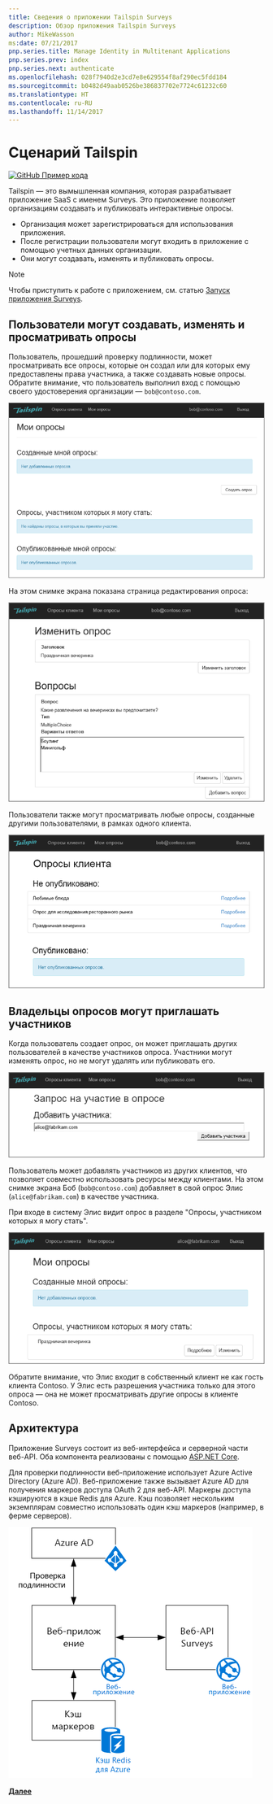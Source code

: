 ```yaml
---
title: Сведения о приложении Tailspin Surveys
description: Обзор приложения Tailspin Surveys
author: MikeWasson
ms:date: 07/21/2017
pnp.series.title: Manage Identity in Multitenant Applications
pnp.series.prev: index
pnp.series.next: authenticate
ms.openlocfilehash: 028f7940d2e3cd7e8e629554f8af290ec5fdd184
ms.sourcegitcommit: b0482d49aab0526be386837702e7724c61232c60
ms.translationtype: HT
ms.contentlocale: ru-RU
ms.lasthandoff: 11/14/2017
---
```

# <a name="the-tailspin-scenario"></a>Сценарий Tailspin

[![GitHub](../_images/github.png) Пример кода][sample application]

Tailspin — это вымышленная компания, которая разрабатывает приложение SaaS с именем Surveys. Это приложение позволяет организациям создавать и публиковать интерактивные опросы.

* Организация может зарегистрироваться для использования приложения.
* После регистрации пользователи могут входить в приложение с помощью учетных данных организации.
* Они могут создавать, изменять и публиковать опросы.

> [!NOTE]
> Чтобы приступить к работе с приложением, см. статью [Запуск приложения Surveys].
> 
> 

## <a name="users-can-create-edit-and-view-surveys"></a>Пользователи могут создавать, изменять и просматривать опросы
Пользователь, прошедший проверку подлинности, может просматривать все опросы, которые он создал или для которых ему предоставлены права участника, а также создавать новые опросы. Обратите внимание, что пользователь выполнил вход с помощью своего удостоверения организации — `bob@contoso.com`.

![Приложение Surveys](./images/surveys-screenshot.png)

На этом снимке экрана показана страница редактирования опроса:

![Изменение опроса](./images/edit-survey.png)

Пользователи также могут просматривать любые опросы, созданные другими пользователями, в рамках одного клиента.

![Опросы клиентов](./images/tenant-surveys.png)

## <a name="survey-owners-can-invite-contributors"></a>Владельцы опросов могут приглашать участников
Когда пользователь создает опрос, он может приглашать других пользователей в качестве участников опроса. Участники могут изменять опрос, но не могут удалять или публиковать его.  

![Добавление участника](./images/add-contributor.png)

Пользователь может добавлять участников из других клиентов, что позволяет совместно использовать ресурсы между клиентами. На этом снимке экрана Боб (`bob@contoso.com`) добавляет в свой опрос Элис (`alice@fabrikam.com`) в качестве участника.

При входе в систему Элис видит опрос в разделе "Опросы, участником которых я могу стать".

![Участник опроса](./images/contributor.png)

Обратите внимание, что Элис входит в собственный клиент не как гость клиента Contoso. У Элис есть разрешения участника только для этого опроса &mdash; она не может просматривать другие опросы в клиенте Contoso.

## <a name="architecture"></a>Архитектура
Приложение Surveys состоит из веб-интерфейса и серверной части веб-API. Оба компонента реализованы с помощью [ASP.NET Core].

Для проверки подлинности веб-приложение использует Azure Active Directory (Azure AD). Веб-приложение также вызывает Azure AD для получения маркеров доступа OAuth 2 для веб-API. Маркеры доступа кэшируются в кэше Redis для Azure. Кэш позволяет нескольким экземплярам совместно использовать один кэш маркеров (например, в ферме серверов).

![Архитектура](./images/architecture.png)

[**Далее**][authentication]

<!-- Links -->

[authentication]: authenticate.md

[Запуск приложения Surveys]: ./run-the-app.md
[ASP.NET Core]: /aspnet/core
[sample application]: https://github.com/mspnp/multitenant-saas-guidance
